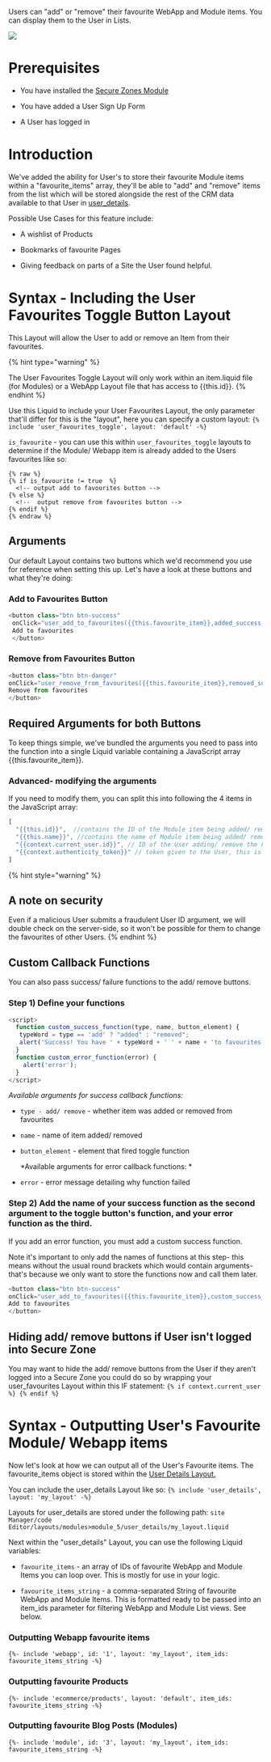 Users can "add" or "remove" their favourite WebApp and Module items. You can display them to the User in Lists.

![](https://downloads.intercomcdn.com/i/o/255725150/fbf51e897d5cab0a9284ec7b/image.png)

# Prerequisites

*   You have installed the [Secure Zones Module](https://help.siteglide.com/article/138-secure-zones-getting-started)

*   You have added a User Sign Up Form

*   A User has logged in

# Introduction

We've added the ability for User's to store their favourite Module items within a "favourite\_items" array, they'll be able to "add" and "remove" items from the list which will be stored alongside the rest of the CRM data available to that User in [user\_details](https://developers.siteglide.com/user-details).

Possible Use Cases for this feature include:

*   A wishlist of Products

*   Bookmarks of favourite Pages

*   Giving feedback on parts of a Site the User found helpful.

# Syntax - Including the User Favourites Toggle Button Layout

This Layout will allow the User to add or remove an Item from their favourites.

{% hint type="warning" %}

The User Favourites Toggle Layout will only work within an item.liquid file (for Modules) or a WebApp Layout file that has access to {{this.id}}.
{% endhint %}

Use this Liquid to include your User Favourites Layout, the only parameter that'll differ for this is the "layout", here you can specify a custom layout: `{% include 'user_favourites_toggle', layout: 'default' -%}`

`is_favourite` - you can use this within `user_favourites_toggle` layouts to determine if the Module/ Webapp item is already added to the Users favourites like so: &#x20;

```liquid
{% raw %}
{% if is_favourite != true  %}
  <!-- output add to favourites button -->
{% else %}
  <!--  output remove from favourites button -->
{% endif %}
{% endraw %}
```

## Arguments&#x20;

Our default Layout contains two buttons which we'd recommend you use for reference when setting this up. Let's have a look at these buttons and what they're doing:

### Add to Favourites Button

```javascript
<button class="btn btn-success"
 onClick="user_add_to_favourites({{this.favourite_item}},added_success,favourite_toggle_failed)">
 Add to favourites
 </button>
```

### Remove from Favourites Button

```javascript
<button class="btn btn-danger" 
onClick="user_remove_from_favourites({{this.favourite_item}},removed_success,favourite_toggle_failed)">
Remove from favourites
</button>
```

## Required Arguments for both Buttons&#x20;

To keep things simple, we've bundled the arguments you need to pass into the function into a single Liquid variable containing a JavaScript array {{this.favourite\_item}}.

### Advanced- modifying the arguments

If you need to modify them, you can split this into following the 4 items in the JavaScript array:

```javascript
[
  "{{this.id}}",  //contains the ID of the Module item being added/ removed.
  "{{this.name}}", //contains the name of Module item being added/ removed.
  "{{context.current_user.id}}", // ID of the User adding/ remove the Favourite item.
  "{{context.authenticity_token}}" // token given to the User, this is required.
]
```

{% hint style="warning" %}
## A note on security

&#x20;Even if a malicious User submits a fraudulent User ID argument, we will double check on the server-side, so it won't be possible for them to change the favourites of other Users.&#x20;
{% endhint %}

## Custom Callback Functions

You can also pass success/ failure functions to the add/ remove buttons.&#x20;

### Step 1) Define your functions

```javascript
<script>
  function custom_success_function(type, name, button_element) {
   typeWord = type == 'add' ? "added" : "removed";
   alert('Success! You have ' + typeWord + ' ' + name + 'to favourites'  );
  }
  function custom_error_function(error) {
    alert('error');
  }
</script>
```

*Available arguments for success callback functions:*

*   `type - add/ remove` - whether item was added or removed from favourites

*   `name` - name of item added/ removed

*   `button_element`  - element that fired toggle function

    *Available arguments for error callback functions:
    *

*   `error` - error message detailing why function failed

### Step 2) Add the name of your success function as the second argument to the toggle button's function, and your error function as the third.

If you add an error function, you must add a custom success function.

Note it's important to only add the names of functions at this step- this means without the usual round brackets which would contain arguments- that's because we only want to store the functions now and call them later.&#x20;

```javascript
<button class="btn btn-success" 
onClick="user_add_to_favourites({{this.favourite_item}},custom_success_function,custom_error_function)">
Add to favourites
</button>
```

## Hiding add/ remove buttons if User isn't logged into Secure Zone

You may want to hide the add/ remove buttons from the User if they aren't logged into a Secure Zone you could do so by wrapping your user\_favourites Layout within this IF statement:
`{% if context.current_user %} {% endif %}`

# Syntax - Outputting User's Favourite Module/ Webapp items

Now let's look at how we can output all of the User's Favourite items. The favourite\_items object is stored within the [User Details Layout.](https://developers.siteglide.com/user-details)&#x20;

You can include the user\_details Layout like so: `{% include 'user_details', layout: 'my_layout' -%}`

Layouts for user\_details are stored under the following path:
`site Manager/code Editor/layouts/modules>module_5/user_details/my_layout.liquid `&#x20;

Next within the "user\_details" Layout, you can use the following Liquid variables:

*   `favourite_items` - an array of IDs of favourite WebApp and Module Items you can loop over. This is mostly for use in your logic.&#x20;

*   `favourite_items_string` - a comma-separated String of favourite WebApp and Module Items. This is formatted ready to be passed into an item\_ids parameter for filtering WebApp and Module List views. See below.

### Outputting Webapp favourite items

`{%- include 'webapp', id: '1', layout: 'my_layout', item_ids: favourite_items_string -%}`

### Outputting favourite Products

`{%- include 'ecommerce/products', layout: 'default', item_ids: favourite_items_string -%}`

### Outputting favourite Blog Posts (Modules)

`{%- include 'module', id: '3', layout: 'my_layout', item_ids: favourite_items_string -%}`
